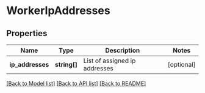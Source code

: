 # WorkerIpAddresses

## Properties
Name | Type | Description | Notes
------------ | ------------- | ------------- | -------------
**ip_addresses** | **string[]** | List of assigned ip addresses | [optional] 

[[Back to Model list]](../README.md#documentation-for-models) [[Back to API list]](../README.md#documentation-for-api-endpoints) [[Back to README]](../README.md)



